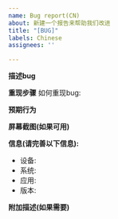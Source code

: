 ```yaml
---
name: Bug report(CN)
about: 新建一个报告来帮助我们改进
title: "[BUG]"
labels: Chinese
assignees: ''

---
```


**描述bug**

**重现步骤**
如何重现bug:

**预期行为**

**屏幕截图(如果可用)**

**信息(请完善以下信息):**
 - 设备:
 - 系统:
 - 应用:
 - 版本:

**附加描述(如果需要)**
